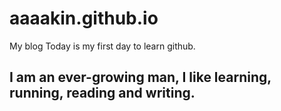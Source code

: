 # aaaakin.github.io
My blog
Today is my first day to learn github.

## I am an ever-growing man, I like learning, running, reading and writing.
